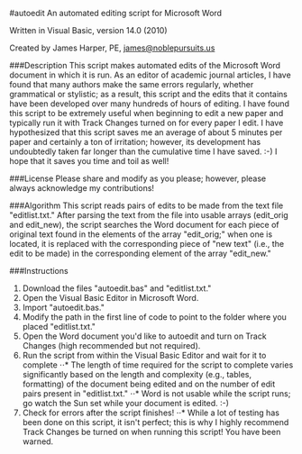 #autoedit
An automated editing script for Microsoft Word

Written in Visual Basic, version 14.0 (2010)

Created by James Harper, PE, james@noblepursuits.us

###Description
This script makes automated edits of the Microsoft Word document in which it is run. As an editor of academic journal articles, I have found that many authors make the same errors regularly, whether grammatical or stylistic; as a result, this script and the edits that it contains have been developed over many hundreds of hours of editing. I have found this script to be extremely useful when beginning to edit a new paper and typically run it with Track Changes turned on for every paper I edit. I have hypothesized that this script saves me an average of about 5 minutes per paper and certainly a ton of irritation; however, its development has undoubtedly taken far longer than the cumulative time I have saved. :-) I hope that it saves you time and toil as well!

###License
Please share and modify as you please; however, please always acknowledge my contributions!

###Algorithm
This script reads pairs of edits to be made from the text file "editlist.txt." After parsing the text from the file into usable arrays (edit_orig and edit_new), the script searches the Word document for each piece of original text found in the elements of the array "edit_orig;" when one is located, it is replaced with the corresponding piece of "new text" (i.e., the edit to be made) in the corresponding element of the array "edit_new."

###Instructions
1. Download the files "autoedit.bas" and "editlist.txt."
2. Open the Visual Basic Editor in Microsoft Word.
3. Import "autoedit.bas."
4. Modify the path in the first line of code to point to the folder where you placed "editlist.txt."
5. Open the Word document you'd like to autoedit and turn on Track Changes (high recommended but not required).
6. Run the script from within the Visual Basic Editor and wait for it to complete
⋅⋅* The length of time required for the script to complete varies significantly based on the length and complexity (e.g., tables, formatting) of the document being edited and on the number of edit pairs present in "editlist.txt."
⋅⋅* Word is not usable while the script runs; go watch the Sun set while your document is edited. :-)
7. Check for errors after the script finishes!
⋅⋅* While a lot of testing has been done on this script, it isn't perfect; this is why I highly recommend Track Changes be turned on when running this script! You have been warned.
